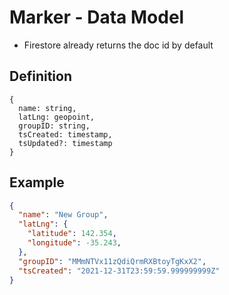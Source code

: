 # Marker - Data Model

- Firestore already returns the doc id by default

## Definition
```
{
  name: string,
  latLng: geopoint,
  groupID: string,
  tsCreated: timestamp,
  tsUpdated?: timestamp
}
```

## Example
```json
{
  "name": "New Group",
  "latLng": {
    "latitude": 142.354,
    "longitude": -35.243,
  },
  "groupID": "MMmNTVx11zQdiQrmRXBtoyTgKxX2",
  "tsCreated": "2021-12-31T23:59:59.999999999Z"
}
```

